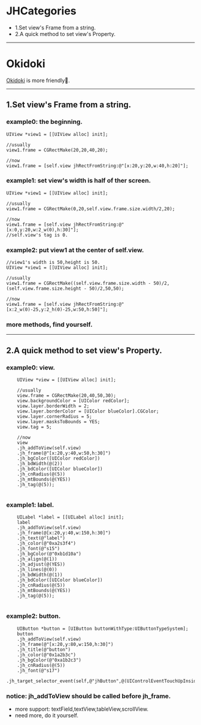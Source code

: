 # JHCategories

* 1.Set view's Frame from a string.
* 2.A quick method to set view's Property.

---

# Okidoki
 [Okidoki](https://github.com/xjh093/Okidoki) is more friendly🤝.

---------------------------------------------------------------
## 1.Set view's Frame from a string.
### example0: the beginning.
```objc
UIView *view1 = [[UIView alloc] init];

//usually
view1.frame = CGRectMake(20,20,40,20);

//now
view1.frame = [self.view jhRectFromString:@"[x:20,y:20,w:40,h:20]"];
```

### example1: set view's width is half of ther screen.
```objc
UIView *view1 = [[UIView alloc] init];

//usually
view1.frame = CGRectMake(0,20,self.view.frame.size.width/2,20);

//now
view1.frame = [self.view jhRectFromString:@"[x:0,y:20,w:2_w(0),h:30]"];
//self.view's tag is 0.
```

### example2: put view1 at the center of self.view.
```objc
//view1's width is 50,height is 50.
UIView *view1 = [[UIView alloc] init];

//usually
view1.frame = CGRectMake((self.view.frame.size.width - 50)/2,(self.view.frame.size.height - 50)/2,50,50);

//now
view1.frame = [self.view jhRectFromString:@"[x:2_w(0)-25,y:2_h(0)-25,w:50,h:50]"];
```


### more methods, find yourself.

---------------------------------------------------------------
## 2.A quick method to set view's Property.
### example0: view.
```objc
    UIView *view = [[UIView alloc] init];
    
    //usually
    view.frame = CGRectMake(20,40,50,30);
    view.backgroundColor = [UIColor redColor];
    view.layer.borderWidth = 2;
    view.layer.borderColor = [UIColor blueColor].CGColor;
    view.layer.cornerRadius = 5;
    view.layer.masksToBounds = YES;
    view.tag = 5;
    
    //now
    view
    .jh_addToView(self.view)
    .jh_frame(@"[x:20,y:40,w:50,h:30]")
    .jh_bgColor([UIColor redColor])
    .jh_bdWidth(@(2))
    .jh_bdColor([UIColor blueColor])
    .jh_cnRadius(@(5))
    .jh_mtBounds(@(YES))
    .jh_tag(@(5));
    
```

### example1: label.
```objc
    UILabel *label = [[UILabel alloc] init];
    label
    .jh_addToView(self.view)
    .jh_frame(@[x:20,y:40,w:150,h:30]")
    .jh_text(@"label")
    .jh_color(@"0xa2s3f4")
    .jh_font(@"s15")
    .jh_bgColor(@"0xb1d10a")
    .jh_align(@(1))
    .jh_adjust(@(YES))
    .jh_lines(@(0))
    .jh_bdWidth(@(1))
    .jh_bdColor([UIColor blueColor])
    .jh_cnRadius(@(5))
    .jh_mtBounds(@(YES))
    .jh_tag(@(5));
    
```

### example2: button.
```objc
    UIButton *button = [UIButton buttonWithType:UIButtonTypeSystem];
    button
    .jh_addToView(self.view)
    .jh_frame(@"[x:20,y:80,w:150,h:30]")
    .jh_title(@"button")
    .jh_color(@"0x1a2b3c")
    .jh_bgColor(@"0xa1b2c3")
    .jh_cnRadius(@(5))
    .jh_font(@"s17")
    .jh_target_selector_event(self,@"jhButton",@(UIControlEventTouchUpInside));
```

### notice: jh_addToView should be called before jh_frame.
* more support: textField,textView,tableView,scrollView.
* need more, do it yourself.
